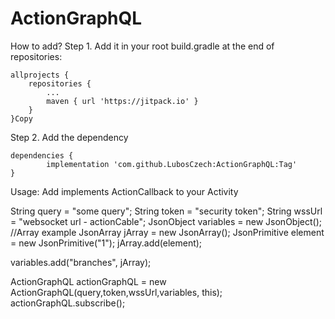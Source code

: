 # ActionGraphQL


How to add?
Step 1.
Add it in your root build.gradle at the end of repositories:

	allprojects {
		repositories {
			...
			maven { url 'https://jitpack.io' }
		}
	}Copy
Step 2. 
Add the dependency

	dependencies {
	        implementation 'com.github.LubosCzech:ActionGraphQL:Tag'
	}


Usage:
Add implements ActionCallback  to your Activity

String query = "some query";
String token = "security token";
String wssUrl = "websocket url - actionCable";
JsonObject variables = new JsonObject();
//Array example
JsonArray jArray = new JsonArray();
JsonPrimitive element = new JsonPrimitive("1");
jArray.add(element);

variables.add("branches", jArray);


ActionGraphQL actionGraphQL = new ActionGraphQL(query,token,wssUrl,variables, this); actionGraphQL.subscribe();